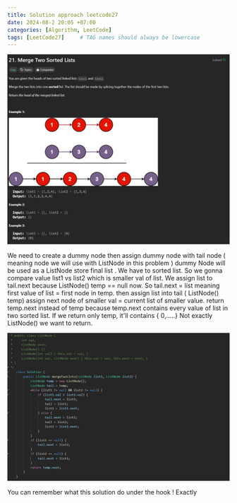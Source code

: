 ```yaml
---
title: Solution approach leetcode27
date: 2024-08-2 20:05 +07:00
categories: [Algorithm, LeetCode]
tags: [LeetCode27]     # TAG names should always be lowercase
---
```

![hinh-anh](/assets/img/Screenshot_1.jpg)

We need to create a dummy node then assign dummy node with tail node ( meaning node we will use with ListNode in this problem ) dummy Node will be used as a ListNode store final list .
We have to sorted list. So we gonna compare value list1 vs list2 which is smaller val of list.
We assign list to tail.next because ListNode() temp == null now. So tail.next = list meaning first value of list = first node in temp.
then assign list into tail ( ListNode() temp)
assign  next node of smaller val = current list of smaller value.
return temp.next instead of temp because temp.next contains every value of list in two sorted list. 
If we return only temp, it'll contains { 0,.....} Not exactly ListNode() we want to return.

![hinh-anh](/assets/img/Screenshot_55.jpg)

You can remember what this solution do under the hook ! Exactly
